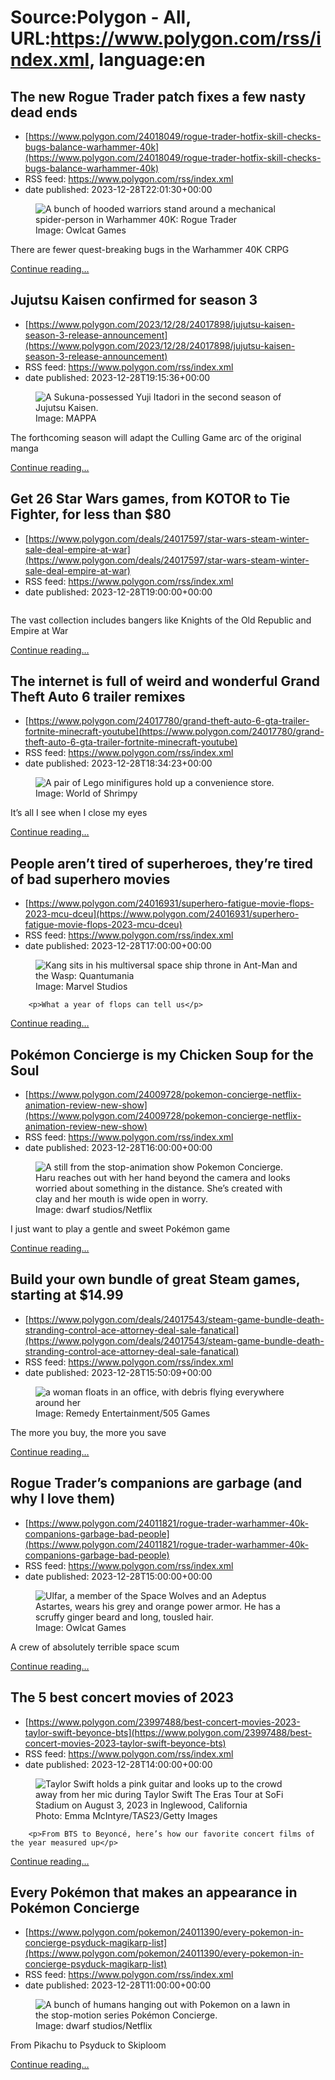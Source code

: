 # Source:Polygon -  All, URL:https://www.polygon.com/rss/index.xml, language:en

## The new Rogue Trader patch fixes a few nasty dead ends
 - [https://www.polygon.com/24018049/rogue-trader-hotfix-skill-checks-bugs-balance-warhammer-40k](https://www.polygon.com/24018049/rogue-trader-hotfix-skill-checks-bugs-balance-warhammer-40k)
 - RSS feed: https://www.polygon.com/rss/index.xml
 - date published: 2023-12-28T22:01:30+00:00

<figure>
      <img alt="A bunch of hooded warriors stand around a mechanical spider-person in Warhammer 40K: Rogue Trader" src="https://cdn.vox-cdn.com/thumbor/u6lFOjMRrCZ18Vg2V1oRHTDrP24=/0x0:3840x2160/640x360/cdn.vox-cdn.com/uploads/chorus_image/image/73005445/warhammer_40k_rogue_trader_fall_games_2023.0.jpg" />
        <figcaption>Image: Owlcat Games</figcaption>
    </figure>

  <p>There are fewer quest-breaking bugs in the Warhammer 40K CRPG</p>
  <p>
    <a href="https://www.polygon.com/24018049/rogue-trader-hotfix-skill-checks-bugs-balance-warhammer-40k">Continue reading&hellip;</a>
  </p>

## Jujutsu Kaisen confirmed for season 3
 - [https://www.polygon.com/2023/12/28/24017898/jujutsu-kaisen-season-3-release-announcement](https://www.polygon.com/2023/12/28/24017898/jujutsu-kaisen-season-3-release-announcement)
 - RSS feed: https://www.polygon.com/rss/index.xml
 - date published: 2023-12-28T19:15:36+00:00

<figure>
      <img alt="A Sukuna-possessed Yuji Itadori in the second season of Jujutsu Kaisen." src="https://cdn.vox-cdn.com/thumbor/VZoZvyD5oJOjP00TF1_bzq1ReKs=/187x0:1734x870/640x360/cdn.vox-cdn.com/uploads/chorus_image/image/73005001/26154229.0.jpg" />
        <figcaption>Image: MAPPA</figcaption>
    </figure>

  <p>The forthcoming season will adapt the Culling Game arc of the original manga</p>
  <p>
    <a href="https://www.polygon.com/2023/12/28/24017898/jujutsu-kaisen-season-3-release-announcement">Continue reading&hellip;</a>
  </p>

## Get 26 Star Wars games, from KOTOR to Tie Fighter, for less than $80
 - [https://www.polygon.com/deals/24017597/star-wars-steam-winter-sale-deal-empire-at-war](https://www.polygon.com/deals/24017597/star-wars-steam-winter-sale-deal-empire-at-war)
 - RSS feed: https://www.polygon.com/rss/index.xml
 - date published: 2023-12-28T19:00:00+00:00

<figure>
      <img alt="" src="https://cdn.vox-cdn.com/thumbor/jWirPZxWbRZvgnvCnK8hg4cRpIw=/0x112:1916x1190/640x360/cdn.vox-cdn.com/uploads/chorus_image/image/73004970/Screenshot_2023_06_15_160046_copy.0.jpg" />
    </figure>

  <p>The vast collection includes bangers like Knights of the Old Republic and Empire at War</p>
  <p>
    <a href="https://www.polygon.com/deals/24017597/star-wars-steam-winter-sale-deal-empire-at-war">Continue reading&hellip;</a>
  </p>

## The internet is full of weird and wonderful Grand Theft Auto 6 trailer remixes
 - [https://www.polygon.com/24017780/grand-theft-auto-6-gta-trailer-fortnite-minecraft-youtube](https://www.polygon.com/24017780/grand-theft-auto-6-gta-trailer-fortnite-minecraft-youtube)
 - RSS feed: https://www.polygon.com/rss/index.xml
 - date published: 2023-12-28T18:34:23+00:00

<figure>
      <img alt="A pair of Lego minifigures hold up a convenience store." src="https://cdn.vox-cdn.com/thumbor/nbZCJQHGkxjzcpa1ScGvGhNjU0w=/0x0:1920x1080/640x360/cdn.vox-cdn.com/uploads/chorus_image/image/73004890/gta6_lego_edit.0.png" />
        <figcaption>Image: World of Shrimpy</figcaption>
    </figure>

  <p>It’s all I see when I close my eyes</p>
  <p>
    <a href="https://www.polygon.com/24017780/grand-theft-auto-6-gta-trailer-fortnite-minecraft-youtube">Continue reading&hellip;</a>
  </p>

## People aren’t tired of superheroes, they’re tired of bad superhero movies
 - [https://www.polygon.com/24016931/superhero-fatigue-movie-flops-2023-mcu-dceu](https://www.polygon.com/24016931/superhero-fatigue-movie-flops-2023-mcu-dceu)
 - RSS feed: https://www.polygon.com/rss/index.xml
 - date published: 2023-12-28T17:00:00+00:00

<figure>
      <img alt="Kang sits in his multiversal space ship throne in Ant-Man and the Wasp: Quantumania" src="https://cdn.vox-cdn.com/thumbor/4k5y3tWkbf_Ify9gkwhN4Fny2Fg=/146x0:2422x1280/640x360/cdn.vox-cdn.com/uploads/chorus_image/image/73004546/kang_jonathan_majors_ant_man_and_the_wasp_1674029688_1_scaled.0.jpeg" />
        <figcaption>Image: Marvel Studios</figcaption>
    </figure>


  		<p>What a year of flops can tell us</p>
  <p>
    <a href="https://www.polygon.com/24016931/superhero-fatigue-movie-flops-2023-mcu-dceu">Continue reading&hellip;</a>
  </p>

## Pokémon Concierge is my Chicken Soup for the Soul
 - [https://www.polygon.com/24009728/pokemon-concierge-netflix-animation-review-new-show](https://www.polygon.com/24009728/pokemon-concierge-netflix-animation-review-new-show)
 - RSS feed: https://www.polygon.com/rss/index.xml
 - date published: 2023-12-28T16:00:00+00:00

<figure>
      <img alt="A still from the stop-animation show Pokemon Concierge. Haru reaches out with her hand beyond the camera and looks worried about something in the distance. She’s created with clay and her mouth is wide open in worry." src="https://cdn.vox-cdn.com/thumbor/VC7cXialOxah5aHgmtwYMWQotL0=/0x0:1920x1080/640x360/cdn.vox-cdn.com/uploads/chorus_image/image/73004328/PokemonConcierge_MT_01.0.jpg" />
        <figcaption>Image: dwarf studios/Netflix</figcaption>
    </figure>

  <p>I just want to play a gentle and sweet Pokémon game</p>
  <p>
    <a href="https://www.polygon.com/24009728/pokemon-concierge-netflix-animation-review-new-show">Continue reading&hellip;</a>
  </p>

## Build your own bundle of great Steam games, starting at $14.99
 - [https://www.polygon.com/deals/24017543/steam-game-bundle-death-stranding-control-ace-attorney-deal-sale-fanatical](https://www.polygon.com/deals/24017543/steam-game-bundle-death-stranding-control-ace-attorney-deal-sale-fanatical)
 - RSS feed: https://www.polygon.com/rss/index.xml
 - date published: 2023-12-28T15:50:09+00:00

<figure>
      <img alt="a woman floats in an office, with debris flying everywhere around her" src="https://cdn.vox-cdn.com/thumbor/ZlNwWOWKaNGuUnX0epRXlRbhj58=/0x0:1920x1080/640x360/cdn.vox-cdn.com/uploads/chorus_image/image/73004313/control_floating_in_office_1920.0.jpg" />
        <figcaption>Image: Remedy Entertainment/505 Games</figcaption>
    </figure>

  <p>The more you buy, the more you save</p>
  <p>
    <a href="https://www.polygon.com/deals/24017543/steam-game-bundle-death-stranding-control-ace-attorney-deal-sale-fanatical">Continue reading&hellip;</a>
  </p>

## Rogue Trader’s companions are garbage (and why I love them)
 - [https://www.polygon.com/24011821/rogue-trader-warhammer-40k-companions-garbage-bad-people](https://www.polygon.com/24011821/rogue-trader-warhammer-40k-companions-garbage-bad-people)
 - RSS feed: https://www.polygon.com/rss/index.xml
 - date published: 2023-12-28T15:00:00+00:00

<figure>
      <img alt="Ulfar, a member of the Space Wolves and an Adeptus Astartes, wears his grey and orange power armor. He has a scruffy ginger beard and long, tousled hair." src="https://cdn.vox-cdn.com/thumbor/peGzxiEuAfrHX_JhLBS6oPdY_AU=/0x0:3840x2160/640x360/cdn.vox-cdn.com/uploads/chorus_image/image/73004132/ss_8b9b34740320f34518a53e88a7bf73f765b993c7.0.jpg" />
        <figcaption>Image: Owlcat Games</figcaption>
    </figure>

  <p>A crew of absolutely terrible space scum</p>
  <p>
    <a href="https://www.polygon.com/24011821/rogue-trader-warhammer-40k-companions-garbage-bad-people">Continue reading&hellip;</a>
  </p>

## The 5 best concert movies of 2023
 - [https://www.polygon.com/23997488/best-concert-movies-2023-taylor-swift-beyonce-bts](https://www.polygon.com/23997488/best-concert-movies-2023-taylor-swift-beyonce-bts)
 - RSS feed: https://www.polygon.com/rss/index.xml
 - date published: 2023-12-28T14:00:00+00:00

<figure>
      <img alt="Taylor Swift holds a pink guitar and looks up to the crowd away from her mic during Taylor Swift The Eras Tour at SoFi Stadium on August 3, 2023 in Inglewood, California" src="https://cdn.vox-cdn.com/thumbor/cKINFsvz0zLP7YXCoxqtM3eMBO4=/0x0:3460x1946/640x360/cdn.vox-cdn.com/uploads/chorus_image/image/73003946/GettyImages_1591259309.0.jpg" />
        <figcaption>Photo: Emma McIntyre/TAS23/Getty Images</figcaption>
    </figure>


  		<p>From BTS to Beyoncé, here’s how our favorite concert films of the year measured up</p>
  <p>
    <a href="https://www.polygon.com/23997488/best-concert-movies-2023-taylor-swift-beyonce-bts">Continue reading&hellip;</a>
  </p>

## Every Pokémon that makes an appearance in Pokémon Concierge
 - [https://www.polygon.com/pokemon/24011390/every-pokemon-in-concierge-psyduck-magikarp-list](https://www.polygon.com/pokemon/24011390/every-pokemon-in-concierge-psyduck-magikarp-list)
 - RSS feed: https://www.polygon.com/rss/index.xml
 - date published: 2023-12-28T11:00:00+00:00

<figure>
      <img alt="A bunch of humans hanging out with Pokemon on a lawn in the stop-motion series Pokémon Concierge." src="https://cdn.vox-cdn.com/thumbor/JU2rN41ZqqqhrHwEdn086DS_MK4=/0x0:1920x1080/640x360/cdn.vox-cdn.com/uploads/chorus_image/image/73003648/PokemonConcierge_MT_04.0.jpg" />
        <figcaption>Image: dwarf studios/Netflix</figcaption>
    </figure>

  <p>From Pikachu to Psyduck to Skiploom</p>
  <p>
    <a href="https://www.polygon.com/pokemon/24011390/every-pokemon-in-concierge-psyduck-magikarp-list">Continue reading&hellip;</a>
  </p>

